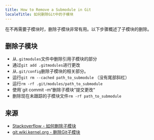 ```yaml
---
title: How to Remove a Submodule in Git
localeTitle: 如何删除Git中的子模块
---
```

在不再需要子模块时，删除子模块非常有用。以下步骤概述了子模块的删除。

## 删除子模块

*   从`.gitmodules`文件中删除引用子模块的部分
*   通过`git add .gitmodules`进行更改
*   从`.git/config`删除子模块的相关部分。
*   运行`git rm --cached path_to_submodule` （没有尾部斜杠）
*   运行`rm -rf .git/modules/path_to_submodule`
*   使用\`git commit -m“删除子模块”提交更改“
*   删除现在未跟踪的子模块文件`rm -rf path_to_submodule`

## 来源

*   [Stackoverflow - 如何删除子模块](http://stackoverflow.com/questions/1260748/how-do-i-remove-a-submodule)
*   [git.wiki.kernel.org - 删除Git子模块](https://git.wiki.kernel.org/index.php/GitSubmoduleTutorial#Removal)